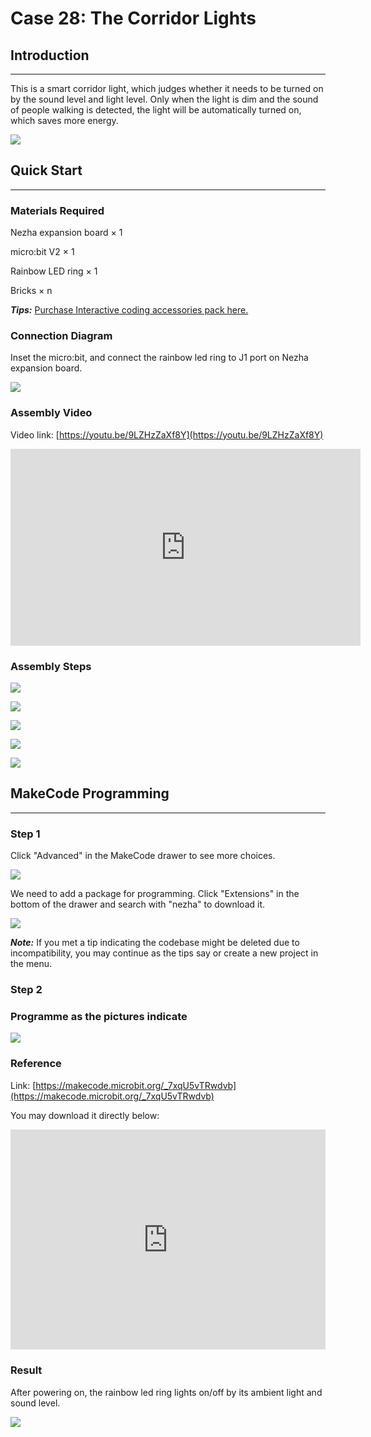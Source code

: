 # Case 28: The Corridor Lights 

## Introduction 
---
This is a smart corridor light, which judges whether it needs to be turned on by the sound level and light level. Only when the light is dim and the sound of people walking is detected, the light will be automatically turned on, which saves more energy.

![](./images/case_28_01.png)

## Quick Start 
---


### Materials Required


Nezha expansion board × 1

micro:bit V2 × 1

Rainbow LED ring  × 1

Bricks × n

***Tips:*** [Purchase Interactive coding accessories pack here.](https://www.elecfreaks.com/interactive-coding-accessories-pack.html)




### Connection Diagram 

Inset the micro:bit, and connect the rainbow led ring to J1 port on Nezha expansion board. 


![](./images/case_28_03.png)



### Assembly Video

Video link: [https://youtu.be/9LZHzZaXf8Y](https://youtu.be/9LZHzZaXf8Y)

<iframe width="560" height="315" src="https://www.youtube.com/embed/9LZHzZaXf8Y" title="YouTube video player" frameborder="0" allow="accelerometer; autoplay; clipboard-write; encrypted-media; gyroscope; picture-in-picture" allowfullscreen></iframe>


### Assembly Steps

![](./images/case_step_28_01.png)

![](./images/case_step_28_02.png)

![](./images/case_step_28_03.png)

![](./images/case_step_28_04.png)

![](./images/case_step_28_05.png)





## MakeCode Programming 
---

### Step 1



Click "Advanced" in the MakeCode drawer to see more choices. 

![](./images/case_01_10.png)




We need to add a package for programming. Click "Extensions" in the bottom of the drawer and search with "nezha" to download it. 

![](./images/case_03_09.png)

***Note:*** If you met a tip indicating the codebase might be deleted due to incompatibility, you may continue as the tips say or create a new project in the menu. 

### Step 2



### Programme as the pictures indicate


![](./images/case_26_10.png)



### Reference

Link: [https://makecode.microbit.org/_7xqU5vTRwdvb](https://makecode.microbit.org/_7xqU5vTRwdvb)

You may download it directly below: 

<div style="position:relative;height:0;padding-bottom:70%;overflow:hidden;"><iframe style="position:absolute;top:0;left:0;width:100%;height:100%;" src="https://makecode.microbit.org/#pub:_7xqU5vTRwdvb" frameborder="0" sandbox="allow-popups allow-forms allow-scripts allow-same-origin"></iframe></div>  


### Result
After powering on, the rainbow led ring lights on/off by its ambient light and sound level. 

![](./images/case-gif-28.gif)
